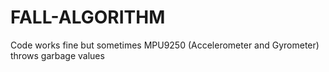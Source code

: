 # FALL-ALGORITHM
Code works fine but sometimes MPU9250 (Accelerometer and Gyrometer) throws garbage values
